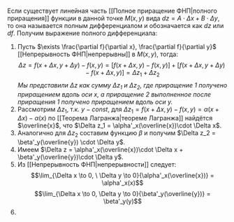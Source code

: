 Если существует линейная часть [[Полное приращение ФНП|полного приращения]] функции в данной точке $M(x,y)$ вида $dz = A\cdot\Delta x + B \cdot  \Delta y$, то она называется полным дифференциалом и обозначается как $dz$ или $df$.
Получим выражение полного дифференциала:
1. Пусть $\exists \frac{\partial f}{\partial x}, \frac{\partial f}{\partial y}$ [[Непрерывность ФНП|непрерывны]] в $M(x,y)$, тогда: $$\Delta z = f(x+\Delta x, y + \Delta y) - f(x,y) = [f(x+\Delta x, y) - f(x,y)] + [f(x+\Delta x, y + \Delta y) - f(x+\Delta x,y)] = \Delta z_1 + \Delta z_2$$*Мы представили $\Delta z$ как сумму $\Delta z_1$ и $\Delta z_2$, где приращение 1 получено приращением вдоль оси x, а приращение 2 выполненное после приращения 1 получено приращением вдоль оси y.*
3. Рассмотрим $\Delta z_1$, т.к. $y-const$, для $\Delta z_1 = f(x+\Delta x, y) - f(x,y) = \alpha(x+\Delta x) - \alpha(x)$ по [[Теорема Лагранжа|теореме Лагранжа]] найдётся $\overline{x}$, что $\Delta z_1 = \alpha'_x(\overline{x})\cdot \Delta x$. 
4. Аналогично для $\Delta z_2$ составим функцию $\beta$ и получим $\Delta z_2 = \beta'_y(\overline{y}) \cdot \Delta y$.
5. Имеем $\Delta z = \alpha'_x(\overline{x})\cdot \Delta x + \beta'_y(\overline{y})\cdot \Delta y$.
6. Из [[Непрерывность ФНП|непрерывности]] следует:$$\lim_{\Delta x \to 0, \ \Delta y \to 0}{\alpha'_x(\overline{x})} = \alpha'_x(x)$$$$\lim_{\Delta x \to 0, \Delta y \to 0}{\beta'_y(\overline{y})} = \beta'_y(y)$$
7. 